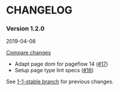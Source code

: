# CHANGELOG

### Version 1.2.0

2019-04-08

[Compare changes](https://github.com/codevise/pageflow-internal-links/compare/1-1-stable...v1.2.0)

- Adapt page dom for pageflow 14
  ([#17](https://github.com/codevise/pageflow-internal-links/pull/17))
- Setup page type lint specs
  ([#16](https://github.com/codevise/pageflow-internal-links/pull/16))

See
[1-1-stable branch](https://github.com/codevise/pageflow-internal-links/blob/1-1-stable/CHANGELOG.md)
for previous changes.
